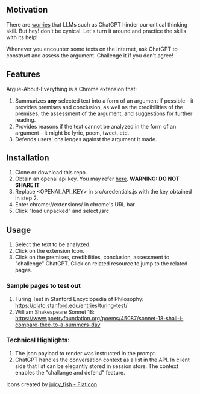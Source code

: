 ## Motivation
There are [worries](https://cybernews.com/editorial/chatgpt-decay-critical-thinking/) that LLMs such as ChatGPT hinder our critical thinking skill. But hey! don't be cynical. Let's turn it around and practice the skills with its help! 

Whenever you encounter some texts on the Internet, ask ChatGPT to construct and assess the argument. Challenge it if you don't agree! 

## Features
Argue-About-Everything is a Chrome extension that:
1. Summarizes **any** selected text into a form of an argument if possible - it provides premises and conclusion, as well as the credibilities of the premises, the assessment of the argument, and suggestions for further reading. 
2. Provides reasons if the text cannot be analyzed in the form of an argument - it might be lyric, poem, tweet, etc.
3. Defends users' challenges against the argument it made.


## Installation
1. Clone or download this repo.
2. Obtain an openai api key. You may refer [here](https://www.windowscentral.com/software-apps/how-to-get-an-openai-api-key). **WARNING: DO NOT SHARE IT**
3. Replace <OPENAI_API_KEY> in src/credentials.js with the key obtained in step 2.
4. Enter chrome://extensions/ in chrome's URL bar
5. Click "load unpacked" and select /src


## Usage
1. Select the text to be analyzed.
2. Click on the extension Icon.
3. Click on the premises, credibilities, conclusion, assessment to "challenge" ChatGPT. Click on related resource to jump to the related pages. 


### Sample pages to test out
1. Turing Test in Stanford Encyclopedia of Philosophy: <https://plato.stanford.edu/entries/turing-test/>
2. William Shakespeare Sonnet 18: <https://www.poetryfoundation.org/poems/45087/sonnet-18-shall-i-compare-thee-to-a-summers-day>


### Technical Highlights:
1. The json payload to render was instructed in the prompt. 
2. ChatGPT handles the conversation context as a list in the API. In client side that list can be elegantly stored in session store. The context enables the "challange and defend" feature. 


Icons created by [juicy_fish - Flaticon](https://www.flaticon.com/free-icons/philosophy)
